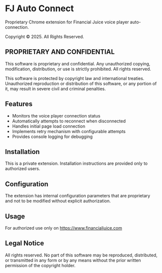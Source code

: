 # FJ Auto Connect

Proprietary Chrome extension for Financial Juice voice player auto-connection.

Copyright © 2025. All Rights Reserved.

## PROPRIETARY AND CONFIDENTIAL

This software is proprietary and confidential. Any unauthorized copying, modification,
distribution, or use is strictly prohibited. All rights reserved.

This software is protected by copyright law and international treaties.
Unauthorized reproduction or distribution of this software, or any portion of it,
may result in severe civil and criminal penalties.

## Features

- Monitors the voice player connection status
- Automatically attempts to reconnect when disconnected
- Handles initial page load connection
- Implements retry mechanism with configurable attempts
- Provides console logging for debugging

## Installation

This is a private extension. Installation instructions are provided only to authorized users.

## Configuration

The extension has internal configuration parameters that are proprietary and not to be modified
without explicit authorization.

## Usage

For authorized use only on https://www.financialjuice.com

## Legal Notice

All rights reserved. No part of this software may be reproduced, distributed, or transmitted
in any form or by any means without the prior written permission of the copyright holder. 
